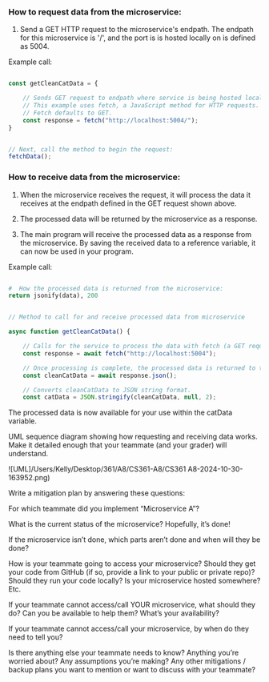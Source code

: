### How to request data from the microservice:

1. Send a GET HTTP request to the microservice's endpath. The endpath for this microservice is '/', and the port is is hosted locally on is defined as 5004.

Example call:

```JavaScript

const getCleanCatData = {

    // Sends GET request to endpath where service is being hosted locally.
    // This example uses fetch, a JavaScript method for HTTP requests.
    // Fetch defaults to GET.
    const response = fetch("http://localhost:5004/");
}
```

```JavaScript

// Next, call the method to begin the request:
fetchData();
```

### How to receive data from the microservice:

1. When the microservice receives the request, it will process the data it receives at the endpath defined in the GET request shown above.

2. The processed data will be returned by the microservice as a response.

3. The main program will receive the processed data as a response from the microservice. By saving the received data to a reference variable, it can now be used in your program.

Example call:

```Python

#  How the processed data is returned from the microservice:
return jsonify(data), 200

```

```JavaScript

// Method to call for and receive processed data from microservice

async function getCleanCatData() {

    // Calls for the service to process the data with fetch (a GET request).
    const response = await fetch("http://localhost:5004");

    // Once processing is complete, the processed data is returned to the main program as a response (of JSON objects).
    const cleanCatData = await response.json();

    // Converts cleanCatData to JSON string format.
    const catData = JSON.stringify(cleanCatData, null, 2);

```

The processed data is now available for your use within the catData variable.

UML sequence diagram showing how requesting and receiving data works. Make it detailed enough that your teammate (and your grader) will understand.

![UML]/Users/Kelly/Desktop/361/A8/CS361-A8/CS361 A8-2024-10-30-163952.png)


Write a mitigation plan by answering these questions:

For which teammate did you implement “Microservice A”?

What is the current status of the microservice? Hopefully, it’s done!

If the microservice isn’t done, which parts aren’t done and when will they be done?

How is your teammate going to access your microservice? Should they get your code from GitHub (if so, provide a link to your public or private repo)? Should they run your code locally? Is your microservice hosted somewhere? Etc.

If your teammate cannot access/call YOUR microservice, what should they do? Can you be available to help them? What’s your availability?

If your teammate cannot access/call your microservice, by when do they need to tell you?

Is there anything else your teammate needs to know? Anything you’re worried about? Any assumptions you’re making? Any other mitigations / backup plans you want to mention or want to discuss with your teammate?
